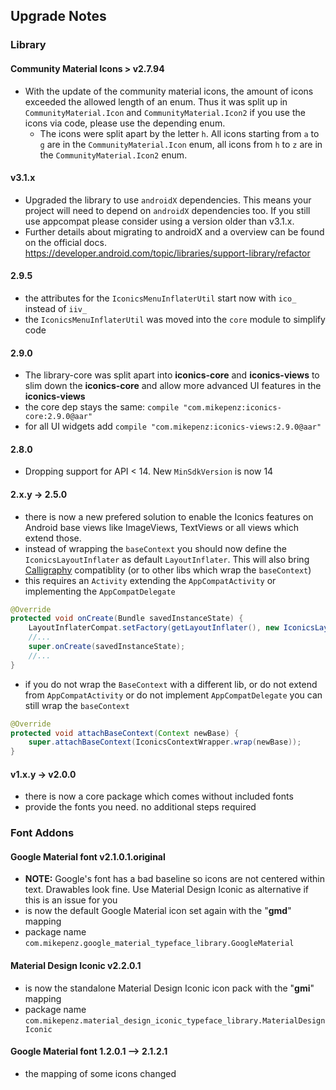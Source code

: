 ## Upgrade Notes

### Library

#### Community Material Icons > v2.7.94
* With the update of the community material icons, the amount of icons exceeded the allowed length of an enum. Thus it was split up in `CommunityMaterial.Icon` and `CommunityMaterial.Icon2` if you use the icons via code, please use the depending enum.
  * The icons were split apart by the letter `h`. All icons starting from `a` to `g` are in the `CommunityMaterial.Icon` enum, all icons from `h` to `z` are in the `CommunityMaterial.Icon2` enum.

#### v3.1.x
* Upgraded the library to use `androidX` dependencies. This means your project will need to depend on `androidX` dependencies too. If you still use appcompat please consider using a version older than v3.1.x. 
* Further details about migrating to androidX and a overview can be found on the official docs. https://developer.android.com/topic/libraries/support-library/refactor

#### 2.9.5
* the attributes for the `IconicsMenuInflaterUtil` start now with `ico_` instead of `iiv_`
* the `IconicsMenuInflaterUtil` was moved into the `core` module to simplify code

#### 2.9.0
* The library-core was split apart into **iconics-core** and **iconics-views** to slim down the **iconics-core** and allow more advanced UI features in the **iconics-views**
* the core dep stays the same: `compile "com.mikepenz:iconics-core:2.9.0@aar"`
* for all UI widgets add `compile "com.mikepenz:iconics-views:2.9.0@aar"`

#### 2.8.0
* Dropping support for API < 14. New `MinSdkVersion` is now 14

#### 2.x.y -> 2.5.0
* there is now a new prefered solution to enable the Iconics features on Android base views like ImageViews, TextViews or all views which extend those.
 * instead of wrapping the `baseContext` you should now define the `IconicsLayoutInflater` as default `LayoutInflater`. This will also bring [Calligraphy](https://github.com/chrisjenx/Calligraphy) compatiblity (or to other libs which wrap the `baseContext`)
 * this requires an `Activity` extending the `AppCompatActivity` or implementing the `AppCompatDelegate`

```java
@Override
protected void onCreate(Bundle savedInstanceState) {
    LayoutInflaterCompat.setFactory(getLayoutInflater(), new IconicsLayoutInflater(getDelegate()));
    //...
    super.onCreate(savedInstanceState);
    //...
}
```

* if you do not wrap the `BaseContext` with a different lib, or do not extend from `AppCompatActivity` or do not implement `AppCompatDelegate` you can still wrap the `baseContext`

```java
@Override
protected void attachBaseContext(Context newBase) {
    super.attachBaseContext(IconicsContextWrapper.wrap(newBase));
}
```


#### v1.x.y -> v2.0.0
* there is now a core package which comes without included fonts
* provide the fonts you need. no additional steps required

### Font Addons
#### Google Material font v2.1.0.1.original
* **NOTE:** Google's font has a bad baseline so icons are not centered within text. Drawables look fine. Use Material Design Iconic as alternative if this is an issue for you
* is now the default Google Material icon set again with the "**gmd**" mapping
* package name `com.mikepenz.google_material_typeface_library.GoogleMaterial`
#### Material Design Iconic v2.2.0.1
* is now the standalone Material Design Iconic icon pack with the "**gmi**" mapping
* package name `com.mikepenz.material_design_iconic_typeface_library.MaterialDesignIconic`

#### Google Material font 1.2.0.1 --> 2.1.2.1
* the mapping of some icons changed
